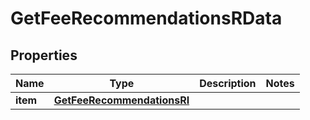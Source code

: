 

# GetFeeRecommendationsRData


## Properties

Name | Type | Description | Notes
------------ | ------------- | ------------- | -------------
**item** | [**GetFeeRecommendationsRI**](GetFeeRecommendationsRI.md) |  | 



